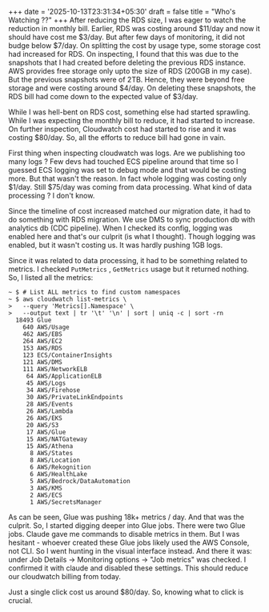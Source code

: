 +++
date = '2025-10-13T23:31:34+05:30'
draft = false
title = "Who's Watching ??"
+++
After reducing the RDS size, I was eager to watch the reduction in monthly bill. Earlier, RDS was costing around $11/day and now it should have cost me $3/day. But after few days of monitoring, it did not budge below $7/day. On splitting the cost by usage type, some storage cost had increased for RDS. On inspecting, I found that this was due to the snapshots that I had created before deleting the previous RDS instance. AWS provides free storage only upto the size of RDS (200GB in my case). But the previous snapshots were of 2TB. Hence, they were beyond free storage and were costing around $4/day. On deleting these snapshots, the RDS bill had come down to the expected value of $3/day.

While I was hell-bent on RDS cost, something else had started sprawling. While I was expecting the monthly bill to reduce, it had started to increase. On further inspection, Cloudwatch cost had started to rise and it was costing $80/day. So, all the efforts to reduce bill had gone in vain. 

First thing when inspecting cloudwatch was logs. Are we publishing too many logs ? Few devs had touched ECS pipeline around that time so I guessed ECS logging was set to debug mode and that would be costing more. But that wasn't the reason. In fact whole logging was costing only $1/day. Still $75/day was coming from data processing. What kind of data processing ? I don't know. 

Since the timeline of cost increased matched our migration date, it had to do something with RDS migration. We use DMS to sync production db with analytics db (CDC pipeline). When I checked its config, logging was enabled here and that's our culprit (is what I thought). Though logging was enabled, but it wasn't costing us. It was hardly pushing 1GB logs. 

Since it was related to data processing, it had to be something related to metrics. I checked `PutMetrics` , `GetMetrics` usage but it returned nothing. So, I listed all the metrics: 

```
~ $ # List ALL metrics to find custom namespaces
~ $ aws cloudwatch list-metrics \
>   --query 'Metrics[].Namespace' \
>   --output text | tr '\t' '\n' | sort | uniq -c | sort -rn
  18493 Glue
    640 AWS/Usage
    462 AWS/EBS
    264 AWS/EC2
    153 AWS/RDS
    123 ECS/ContainerInsights
    121 AWS/DMS
    111 AWS/NetworkELB
     64 AWS/ApplicationELB
     45 AWS/Logs
     34 AWS/Firehose
     30 AWS/PrivateLinkEndpoints
     28 AWS/Events
     26 AWS/Lambda
     26 AWS/EKS
     20 AWS/S3
     17 AWS/Glue
     15 AWS/NATGateway
     15 AWS/Athena
      8 AWS/States
      8 AWS/Location
      6 AWS/Rekognition
      6 AWS/HealthLake
      5 AWS/Bedrock/DataAutomation
      3 AWS/KMS
      2 AWS/ECS
      1 AWS/SecretsManager
```

As can be seen, Glue was pushing 18k+ metrics / day. And that was the culprit. So, I started digging deeper into Glue jobs. There were two Glue jobs. Claude gave me commands to disable metrics in them. But I was hesitant - whoever created these Glue jobs likely used the AWS Console, not CLI. So I went hunting in the visual interface instead. And there it was: under Job Details → Monitoring options → "Job metrics" was checked. I confirmed it with claude and disabled these settings. This should reduce our cloudwatch billing from today. 

Just a single click cost us around $80/day. So, knowing what to click is crucial. 